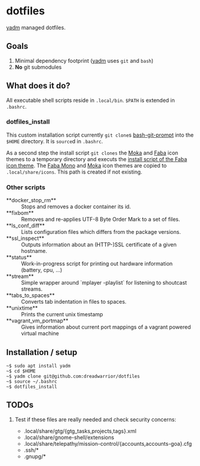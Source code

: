 # dotfiles

[yadm][yadm] managed dotfiles.

## Goals

1. Minimal dependency footprint ([yadm][yadm] uses `git` and `bash`)
2. **No** git submodules

## What does it do?

All executable shell scripts reside in `.local/bin`. `$PATH` is extended in
`.bashrc`.

### dotfiles_install

This custom installation script currently `git clone`s [bash-git-prompt][bash_git_prompt]
into the `$HOME` directory. It is `source`d in `.bashrc`.

As a second step the install script `git clones` the [Moka][moka_icon_theme] and
[Faba][faba_icon_theme] icon themes to a temporary directory and executs the [install script
of the Faba icon theme][faba_icon_theme_install]. The [Faba Mono][faba_mono_icon_theme]
and [Moka][moka_icon_theme] icon themes are copied to `.local/share/icons`. This path is
created if not existing.

### Other scripts

<dl>
  <dt>**docker_stop_rm**</dt>
  <dd>Stops and removes a docker container its id.</dd>
  <dt>**fixbom**</dt>
  <dd>Removes and re-applies UTF-8 Byte Order Mark to a set of files.</dd>
  <dt>**ls_conf_diff**</dt>
  <dd>Lists configuration files which differs from the package versions.</dd>
  <dt>**ssl_inspect**</dt>
  <dd>Outputs information about an (HTTP-)SSL certificate of a given hostname.</dd>
  <dt>**status**</dt>
  <dd>Work-in-progress script for printing out hardware information (battery, cpu, ...)</dd>
  <dt>**stream**</dt>
  <dd>Simple wrapper around `mplayer -playlist` for listening to shoutcast streams.</dd>
  <dt>**tabs_to_spaces**</dt>
  <dd>Converts tab indentation in files to spaces.</dd>
  <dt>**unixtime**</dt>
  <dd>Prints the current unix timestamp</dd>
  <dt>**vagrant_vm_portmap**</dt>
  <dd>Gives information about current port mappings of a vagrant powered virtual machine</dd>
</dl>

## Installation / setup

    ~$ sudo apt install yadm
    ~$ cd $HOME
    ~$ yadm clone git@github.com:dreadwarrior/dotfiles
    ~$ source ~/.bashrc
    ~$ dotfiles_install

## TODOs

  1. Test if these files are really needed and check security concerns:

     - .local/share/gtg/{gtg_tasks,projects,tags}.xml
     - .local/share/gnome-shell/extensions
     - .local/share/telepathy/mission-control/{accounts,accounts-goa}.cfg
     - .ssh/*
     - .gnupg/*

[yadm]: https://github.com/TheLocehiliosan/yadm
[bash_git_prompt]: https://github.com/magicmonty/bash-git-prompt
[moka_icon_theme]: https://github.com/moka-project/moka-icon-theme
[faba_icon_theme]: https://github.com/moka-project/faba-icon-theme
[faba_icon_theme_install]: https://github.com/moka-project/faba-icon-theme/blob/master/install-icon-theme.sh
[faba_mono_icon_theme]: https://github.com/moka-project/faba-mono-icons
